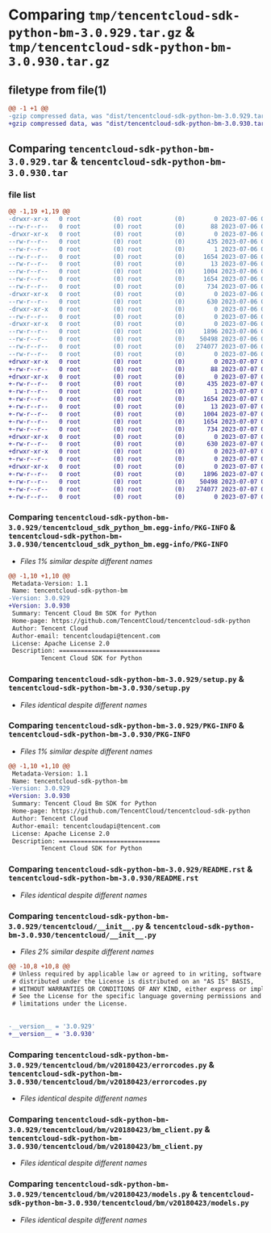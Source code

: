 # Comparing `tmp/tencentcloud-sdk-python-bm-3.0.929.tar.gz` & `tmp/tencentcloud-sdk-python-bm-3.0.930.tar.gz`

## filetype from file(1)

```diff
@@ -1 +1 @@
-gzip compressed data, was "dist/tencentcloud-sdk-python-bm-3.0.929.tar", last modified: Thu Jul  6 00:18:32 2023, max compression
+gzip compressed data, was "dist/tencentcloud-sdk-python-bm-3.0.930.tar", last modified: Fri Jul  7 00:17:04 2023, max compression
```

## Comparing `tencentcloud-sdk-python-bm-3.0.929.tar` & `tencentcloud-sdk-python-bm-3.0.930.tar`

### file list

```diff
@@ -1,19 +1,19 @@
-drwxr-xr-x   0 root         (0) root         (0)        0 2023-07-06 00:18:32.000000 tencentcloud-sdk-python-bm-3.0.929/
--rw-r--r--   0 root         (0) root         (0)       88 2023-07-06 00:18:32.000000 tencentcloud-sdk-python-bm-3.0.929/setup.cfg
-drwxr-xr-x   0 root         (0) root         (0)        0 2023-07-06 00:18:32.000000 tencentcloud-sdk-python-bm-3.0.929/tencentcloud_sdk_python_bm.egg-info/
--rw-r--r--   0 root         (0) root         (0)      435 2023-07-06 00:18:32.000000 tencentcloud-sdk-python-bm-3.0.929/tencentcloud_sdk_python_bm.egg-info/SOURCES.txt
--rw-r--r--   0 root         (0) root         (0)        1 2023-07-06 00:18:32.000000 tencentcloud-sdk-python-bm-3.0.929/tencentcloud_sdk_python_bm.egg-info/dependency_links.txt
--rw-r--r--   0 root         (0) root         (0)     1654 2023-07-06 00:18:32.000000 tencentcloud-sdk-python-bm-3.0.929/tencentcloud_sdk_python_bm.egg-info/PKG-INFO
--rw-r--r--   0 root         (0) root         (0)       13 2023-07-06 00:18:32.000000 tencentcloud-sdk-python-bm-3.0.929/tencentcloud_sdk_python_bm.egg-info/top_level.txt
--rw-r--r--   0 root         (0) root         (0)     1004 2023-07-06 00:18:32.000000 tencentcloud-sdk-python-bm-3.0.929/setup.py
--rw-r--r--   0 root         (0) root         (0)     1654 2023-07-06 00:18:32.000000 tencentcloud-sdk-python-bm-3.0.929/PKG-INFO
--rw-r--r--   0 root         (0) root         (0)      734 2023-07-06 00:18:32.000000 tencentcloud-sdk-python-bm-3.0.929/README.rst
-drwxr-xr-x   0 root         (0) root         (0)        0 2023-07-06 00:18:32.000000 tencentcloud-sdk-python-bm-3.0.929/tencentcloud/
--rw-r--r--   0 root         (0) root         (0)      630 2023-07-06 00:18:32.000000 tencentcloud-sdk-python-bm-3.0.929/tencentcloud/__init__.py
-drwxr-xr-x   0 root         (0) root         (0)        0 2023-07-06 00:18:32.000000 tencentcloud-sdk-python-bm-3.0.929/tencentcloud/bm/
--rw-r--r--   0 root         (0) root         (0)        0 2023-07-06 00:18:32.000000 tencentcloud-sdk-python-bm-3.0.929/tencentcloud/bm/__init__.py
-drwxr-xr-x   0 root         (0) root         (0)        0 2023-07-06 00:18:32.000000 tencentcloud-sdk-python-bm-3.0.929/tencentcloud/bm/v20180423/
--rw-r--r--   0 root         (0) root         (0)     1896 2023-07-06 00:18:32.000000 tencentcloud-sdk-python-bm-3.0.929/tencentcloud/bm/v20180423/errorcodes.py
--rw-r--r--   0 root         (0) root         (0)    50498 2023-07-06 00:18:32.000000 tencentcloud-sdk-python-bm-3.0.929/tencentcloud/bm/v20180423/bm_client.py
--rw-r--r--   0 root         (0) root         (0)   274077 2023-07-06 00:18:32.000000 tencentcloud-sdk-python-bm-3.0.929/tencentcloud/bm/v20180423/models.py
--rw-r--r--   0 root         (0) root         (0)        0 2023-07-06 00:18:32.000000 tencentcloud-sdk-python-bm-3.0.929/tencentcloud/bm/v20180423/__init__.py
+drwxr-xr-x   0 root         (0) root         (0)        0 2023-07-07 00:17:04.000000 tencentcloud-sdk-python-bm-3.0.930/
+-rw-r--r--   0 root         (0) root         (0)       88 2023-07-07 00:17:04.000000 tencentcloud-sdk-python-bm-3.0.930/setup.cfg
+drwxr-xr-x   0 root         (0) root         (0)        0 2023-07-07 00:17:04.000000 tencentcloud-sdk-python-bm-3.0.930/tencentcloud_sdk_python_bm.egg-info/
+-rw-r--r--   0 root         (0) root         (0)      435 2023-07-07 00:17:04.000000 tencentcloud-sdk-python-bm-3.0.930/tencentcloud_sdk_python_bm.egg-info/SOURCES.txt
+-rw-r--r--   0 root         (0) root         (0)        1 2023-07-07 00:17:04.000000 tencentcloud-sdk-python-bm-3.0.930/tencentcloud_sdk_python_bm.egg-info/dependency_links.txt
+-rw-r--r--   0 root         (0) root         (0)     1654 2023-07-07 00:17:04.000000 tencentcloud-sdk-python-bm-3.0.930/tencentcloud_sdk_python_bm.egg-info/PKG-INFO
+-rw-r--r--   0 root         (0) root         (0)       13 2023-07-07 00:17:04.000000 tencentcloud-sdk-python-bm-3.0.930/tencentcloud_sdk_python_bm.egg-info/top_level.txt
+-rw-r--r--   0 root         (0) root         (0)     1004 2023-07-07 00:17:04.000000 tencentcloud-sdk-python-bm-3.0.930/setup.py
+-rw-r--r--   0 root         (0) root         (0)     1654 2023-07-07 00:17:04.000000 tencentcloud-sdk-python-bm-3.0.930/PKG-INFO
+-rw-r--r--   0 root         (0) root         (0)      734 2023-07-07 00:17:04.000000 tencentcloud-sdk-python-bm-3.0.930/README.rst
+drwxr-xr-x   0 root         (0) root         (0)        0 2023-07-07 00:17:04.000000 tencentcloud-sdk-python-bm-3.0.930/tencentcloud/
+-rw-r--r--   0 root         (0) root         (0)      630 2023-07-07 00:17:04.000000 tencentcloud-sdk-python-bm-3.0.930/tencentcloud/__init__.py
+drwxr-xr-x   0 root         (0) root         (0)        0 2023-07-07 00:17:04.000000 tencentcloud-sdk-python-bm-3.0.930/tencentcloud/bm/
+-rw-r--r--   0 root         (0) root         (0)        0 2023-07-07 00:17:04.000000 tencentcloud-sdk-python-bm-3.0.930/tencentcloud/bm/__init__.py
+drwxr-xr-x   0 root         (0) root         (0)        0 2023-07-07 00:17:04.000000 tencentcloud-sdk-python-bm-3.0.930/tencentcloud/bm/v20180423/
+-rw-r--r--   0 root         (0) root         (0)     1896 2023-07-07 00:17:04.000000 tencentcloud-sdk-python-bm-3.0.930/tencentcloud/bm/v20180423/errorcodes.py
+-rw-r--r--   0 root         (0) root         (0)    50498 2023-07-07 00:17:04.000000 tencentcloud-sdk-python-bm-3.0.930/tencentcloud/bm/v20180423/bm_client.py
+-rw-r--r--   0 root         (0) root         (0)   274077 2023-07-07 00:17:04.000000 tencentcloud-sdk-python-bm-3.0.930/tencentcloud/bm/v20180423/models.py
+-rw-r--r--   0 root         (0) root         (0)        0 2023-07-07 00:17:04.000000 tencentcloud-sdk-python-bm-3.0.930/tencentcloud/bm/v20180423/__init__.py
```

### Comparing `tencentcloud-sdk-python-bm-3.0.929/tencentcloud_sdk_python_bm.egg-info/PKG-INFO` & `tencentcloud-sdk-python-bm-3.0.930/tencentcloud_sdk_python_bm.egg-info/PKG-INFO`

 * *Files 1% similar despite different names*

```diff
@@ -1,10 +1,10 @@
 Metadata-Version: 1.1
 Name: tencentcloud-sdk-python-bm
-Version: 3.0.929
+Version: 3.0.930
 Summary: Tencent Cloud Bm SDK for Python
 Home-page: https://github.com/TencentCloud/tencentcloud-sdk-python
 Author: Tencent Cloud
 Author-email: tencentcloudapi@tencent.com
 License: Apache License 2.0
 Description: ============================
         Tencent Cloud SDK for Python
```

### Comparing `tencentcloud-sdk-python-bm-3.0.929/setup.py` & `tencentcloud-sdk-python-bm-3.0.930/setup.py`

 * *Files identical despite different names*

### Comparing `tencentcloud-sdk-python-bm-3.0.929/PKG-INFO` & `tencentcloud-sdk-python-bm-3.0.930/PKG-INFO`

 * *Files 1% similar despite different names*

```diff
@@ -1,10 +1,10 @@
 Metadata-Version: 1.1
 Name: tencentcloud-sdk-python-bm
-Version: 3.0.929
+Version: 3.0.930
 Summary: Tencent Cloud Bm SDK for Python
 Home-page: https://github.com/TencentCloud/tencentcloud-sdk-python
 Author: Tencent Cloud
 Author-email: tencentcloudapi@tencent.com
 License: Apache License 2.0
 Description: ============================
         Tencent Cloud SDK for Python
```

### Comparing `tencentcloud-sdk-python-bm-3.0.929/README.rst` & `tencentcloud-sdk-python-bm-3.0.930/README.rst`

 * *Files identical despite different names*

### Comparing `tencentcloud-sdk-python-bm-3.0.929/tencentcloud/__init__.py` & `tencentcloud-sdk-python-bm-3.0.930/tencentcloud/__init__.py`

 * *Files 2% similar despite different names*

```diff
@@ -10,8 +10,8 @@
 # Unless required by applicable law or agreed to in writing, software
 # distributed under the License is distributed on an "AS IS" BASIS,
 # WITHOUT WARRANTIES OR CONDITIONS OF ANY KIND, either express or implied.
 # See the License for the specific language governing permissions and
 # limitations under the License.
 
 
-__version__ = '3.0.929'
+__version__ = '3.0.930'
```

### Comparing `tencentcloud-sdk-python-bm-3.0.929/tencentcloud/bm/v20180423/errorcodes.py` & `tencentcloud-sdk-python-bm-3.0.930/tencentcloud/bm/v20180423/errorcodes.py`

 * *Files identical despite different names*

### Comparing `tencentcloud-sdk-python-bm-3.0.929/tencentcloud/bm/v20180423/bm_client.py` & `tencentcloud-sdk-python-bm-3.0.930/tencentcloud/bm/v20180423/bm_client.py`

 * *Files identical despite different names*

### Comparing `tencentcloud-sdk-python-bm-3.0.929/tencentcloud/bm/v20180423/models.py` & `tencentcloud-sdk-python-bm-3.0.930/tencentcloud/bm/v20180423/models.py`

 * *Files identical despite different names*

